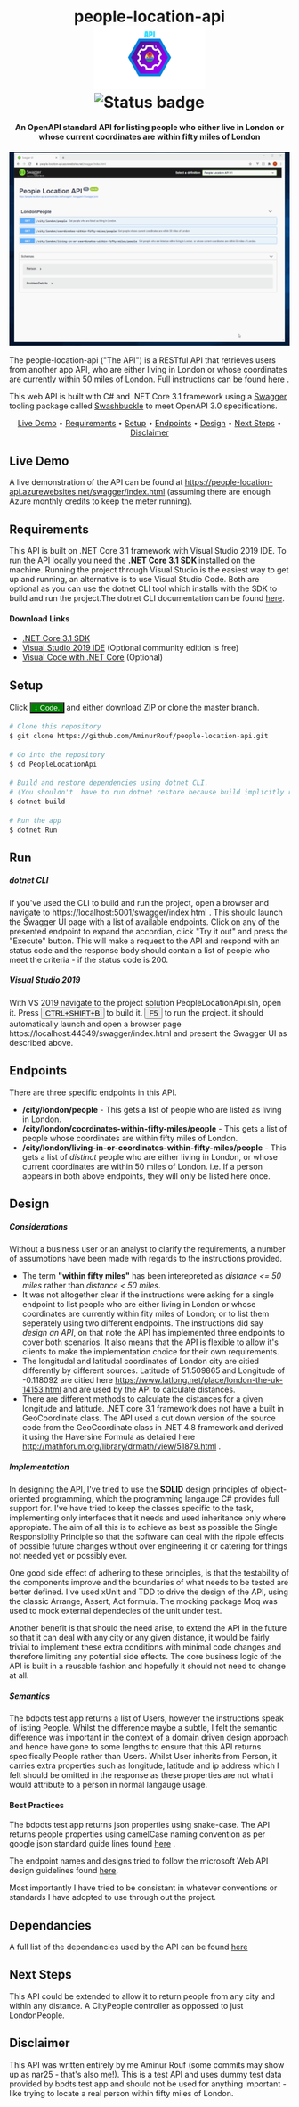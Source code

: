 <h1 align="center">
  <br>
  people-location-api <br>
    <a href="https://github.com/AminurRouf/people-location-api"><img src="https://raw.githubusercontent.com/AminurRouf/assets/master/images/api.png" alt="Markdownify" width="200"></a>
    <br>
    <img src="https://github.com/AminurRouf/people-location-api/workflows/Build%20and%20deploy%20ASP.Net%20Core%20app%20to%20Azure%20Web%20App%20-%20people-location-api/badge.svg" alt="Status badge"/>

</h1>

<h4 align="center">An OpenAPI standard API for listing people who either live in London or whose current coordinates are within fifty miles of London </h4>

<p><img src="https://raw.githubusercontent.com/AminurRouf/assets/master/images/api.gif" alt="screenshot" /></p>


The people-location-api ("The API") is a RESTful API that retrieves users from another app API, who are either living in London or  whose coordinates are currently within 50 miles of London. Full instructions can be found  [here](http://bpdts-test-app.herokuapp.com/instructions) .

This web API is built with C# and .NET Core 3.1 framework using a [Swagger](https://swagger.io/) tooling package called [Swashbuckle](https://github.com/domaindrivendev/Swashbuckle.AspNetCore) to meet OpenAPI 3.0 specifications.

<p align="center">
  <a href="#live-demo">Live Demo</a> •
  <a href="#requirements">Requirements</a> •
  <a href="#setup">Setup</a> •
  <a href="#endpoints">Endpoints</a> •
  <a href="#design">Design</a>  •
  <a href="#next-steps">Next Steps</a> •
  <a href="#disclaimer">Disclaimer</a>
</p>

## Live Demo

A live demonstration of the API can be found at https://people-location-api.azurewebsites.net/swagger/index.html (assuming there are enough Azure monthly credits to keep the meter running). 

## Requirements

This API is built on .NET Core 3.1 framework with Visual Studio 2019 IDE. To run the API locally you need the <strong>.NET Core 3.1 SDK </strong> installed on the machine. Running the project through Visual Studio is the easiest way to get up and running, an alternative is to use Visual Studio Code. Both are optional as you can use the dotnet CLI tool which installs with the SDK to build and run the project.The dotnet CLI documentation can be found [here](https://docs.microsoft.com/en-us/dotnet/core/tools/).

#### Download Links
- [.NET Core 3.1 SDK](https://dotnet.microsoft.com/download/dotnet-core/3.1)
- [Visual Studio 2019 IDE](https://visualstudio.microsoft.com/vs/) (Optional community edition is free)
- [Visual Code with .NET Core](https://code.visualstudio.com/docs/languages/dotnet) (Optional)


## Setup

Click  <button style='background-color:green; color:white'>&darr; Code.</button> and either download ZIP or clone the master branch.
```bash
# Clone this repository
$ git clone https://github.com/AminurRouf/people-location-api.git

# Go into the repository
$ cd PeopleLocationApi

# Build and restore dependencies using dotnet CLI.
# (You shouldn't  have to run dotnet restore because build implicitly restores all)
$ dotnet build 

# Run the app
$ dotnet Run
```

## Run
##### dotnet CLI
If you've used the CLI to build and run the project, open a browser and navigate to https://localhost:5001/swagger/index.html . This should launch the Swagger UI page with a list of available endpoints. Click on any of the presented endpoint to expand the accordian, click "Try it out" and press the "Execute" button. This will make a request to the API and respond with an status code and the response body should contain a list of people who meet the criteria - if the status code is 200.

##### Visual Studio 2019
With VS 2019 navigate to the project solution PeopleLocationApi.sln, open it. Press <button type="button"> CTRL+SHIFT+B</button> to build it. <button type="button">F5</button> to run the project. it should automatically launch and open a browser page https://localhost:44349/swagger/index.html and present the Swagger UI as described above.


## Endpoints

There are three specific endpoints in this API.
 - <strong>/city/london/people</strong> - This gets a list of people who are listed as living in London.
 - <strong>/city/london/coordinates-within-fifty-miles/people</strong> - This gets a list of people whose coordinates are within fifty miles of London.
 - <strong>/city/london/living-in-or-coordinates-within-fifty-miles/people</strong> - This gets a list of <em>distinct</em> people who are either living in London, or whose current coordinates are within 50 miles of London. i.e. If a person appears in both above endpoints, they will only be listed here once.

## Design

##### Considerations

Without a business user or an analyst to clarify the requirements, a number of assumptions have been made with regards to the instructions provided.
- The term <strong>"within fifty miles"</strong> has been interepreted as <em>distance <= 50 miles</em> rather than <em>distance < 50 miles</em>.
- It was not altogether clear if the instructions were asking for a single endpoint to list people who are either living in London or whose coordinates are currently within fity miles of London; or to list them seperately using two different endpoints. The instructions did say <em>design an API</em>, on that note the API has implemented three endpoints to cover both scenarios. It also means that  the API is flexible to allow it's clients to make the implementation choice for their own requirements.    
- The longitudal and latitudal coordinates of London city are citied differently by different sources. Latitude of 51.509865 and Longitude of -0.118092 are citied here https://www.latlong.net/place/london-the-uk-14153.html and are used by the API to calculate distances.
- There are different methods to calculate the distances for a given longitude and latitude. .NET core 3.1 framework does not have a built in GeoCoordinate class. The API used a cut down version of the source code from the  GeoCoordinate class in .NET 4.8 framework and derived it using the Haversine Formula as detailed here http://mathforum.org/library/drmath/view/51879.html .

##### Implementation

In designing the API, I've tried to use the <strong>SOLID</strong> design principles of object-oriented programming, which the programming langauge C# provides full support for. I've have tried to keep the classes specific to the task, implementing only interfaces that it needs and used inheritance only where appropiate. The aim of all this is to achieve as best as possible the Single Responsiblity Principle so that the software can deal with the ripple effects of possible future changes without over engineering it or catering for things not needed yet or possibly ever.

One good side effect of adhering to these principles, is that the testability of the components improve and the boundaries of what needs to be tested are better defined. I've used xUnit and TDD to drive the design of the API, using the classic Arrange, Assert, Act formula. The mocking package Moq was used to mock external dependecies of the unit under test.

Another benefit is that should the need arise, to extend the API in the future so that it can deal with any city or any given distance, it would be fairly trivial to implement these extra conditions with minimal code changes and therefore limiting any potential side effects. The core business logic of the API is built in a reusable fashion and hopefully it should not need to change at all.

##### Semantics

The bdpdts test app returns a list of Users, however the instructions speak of listing People. Whilst the difference maybe a subtle, I felt the semantic difference was important in the context of a domain driven design approach and hence have gone to some lengths to ensure that this API returns specifically People rather than Users. Whilst User inherits from Person, it carries extra properties such as longitude, latitude and ip address which I felt should be omitted in the response as these properties are not what i would attribute to a person in normal langauge usage.

#### Best Practices

The  bdpdts test app returns json properties using snake-case. The API returns people properties using camelCase naming convention as per google json standard guide lines found [here](https://google.github.io/styleguide/jsoncstyleguide.xml) .

The endpoint names and designs tried to follow the microsoft Web API design guidelines found [here](https://docs.microsoft.com/en-us/azure/architecture/best-practices/api-design).

Most importantly I have tried to be consistant in whatever conventions or standards I have adopted to use through out the project.

## Dependancies

A full list of the dependancies used by the API can be found [here](https://github.com/AminurRouf/people-location-api/network/dependencies
)
## Next Steps
This API could be extended to allow it to return people from any city and within any distance. A CityPeople controller as oppossed to just LondonPeople.

## Disclaimer
This API was written entirely by me Aminur Rouf (some commits may show up as nar25 - that's also me!). This is a test API and  uses dummy test data provided by bpdts test app and should not be used for anything important - like trying to locate a real person within fifty miles of London.

